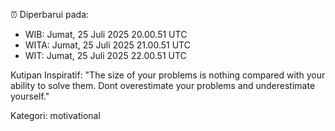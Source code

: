 ⏰ Diperbarui pada:
- WIB: Jumat, 25 Juli 2025 20.00.51 UTC
- WITA: Jumat, 25 Juli 2025 21.00.51 UTC
- WIT: Jumat, 25 Juli 2025 22.00.51 UTC

Kutipan Inspiratif:
"The size of your problems is nothing compared with your ability to solve them. Dont overestimate your problems and underestimate yourself."


Kategori: motivational

